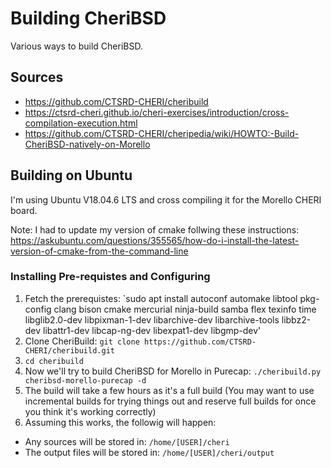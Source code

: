 # Building CheriBSD

Various ways to build CheriBSD.

## Sources
* https://github.com/CTSRD-CHERI/cheribuild
* https://ctsrd-cheri.github.io/cheri-exercises/introduction/cross-compilation-execution.html
* https://github.com/CTSRD-CHERI/cheripedia/wiki/HOWTO:-Build-CheriBSD-natively-on-Morello

## Building on Ubuntu
I'm using Ubuntu V18.04.6 LTS and cross compiling it for the Morello CHERI board. 

Note: I had to update my version of cmake follwing these instructions: https://askubuntu.com/questions/355565/how-do-i-install-the-latest-version-of-cmake-from-the-command-line
### Installing Pre-requistes and Configuring
1. Fetch the prerequistes: `sudo apt install autoconf automake libtool pkg-config clang bison cmake mercurial ninja-build samba flex texinfo time libglib2.0-dev libpixman-1-dev libarchive-dev libarchive-tools libbz2-dev libattr1-dev libcap-ng-dev libexpat1-dev libgmp-dev'
2. Clone CheriBuild: `git clone https://github.com/CTSRD-CHERI/cheribuild.git`
3. `cd cheribuild`
4. Now we'll try to build CheriBSD for Morello in Purecap: `./cheribuild.py cheribsd-morello-purecap -d`
5. The build will take a few hours as it's a full build (You may want to use incremental builds for trying things out and reserve full builds for once you think it's working correctly)
6. Assuming this works, the followig will happen:
* Any sources will be stored in: `/home/[USER]/cheri`
* The output files will be stored in: `/home/[USER]/cheri/output`

